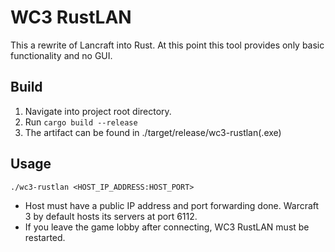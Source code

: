 # WC3 RustLAN
This a rewrite of Lancraft into Rust. At this point this tool provides only basic functionality and no GUI.
## Build
1. Navigate into project root directory.
2. Run `cargo build --release`
3. The artifact can be found in ./target/release/wc3-rustlan(.exe)
## Usage
`./wc3-rustlan <HOST_IP_ADDRESS:HOST_PORT>`
* Host must have a public IP address and port forwarding done. Warcraft 3 by default hosts its servers at port 6112.
* If you leave the game lobby after connecting, WC3 RustLAN must be restarted. 
